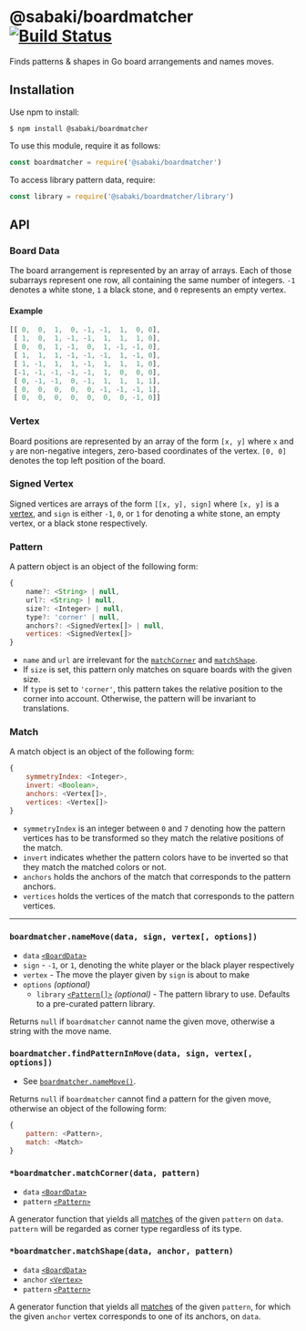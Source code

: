 # @sabaki/boardmatcher [![Build Status](https://travis-ci.org/SabakiHQ/boardmatcher.svg?branch=master)](https://travis-ci.org/SabakiHQ/boardmatcher)

Finds patterns & shapes in Go board arrangements and names moves.

## Installation

Use npm to install:

```
$ npm install @sabaki/boardmatcher
```

To use this module, require it as follows:

```js
const boardmatcher = require('@sabaki/boardmatcher')
```

To access library pattern data, require:

```js
const library = require('@sabaki/boardmatcher/library')
```

## API

### Board Data

The board arrangement is represented by an array of arrays. Each of those
subarrays represent one row, all containing the same number of integers. `-1`
denotes a white stone, `1` a black stone, and `0` represents an empty vertex.

#### Example

<!-- prettier-ignore -->
```js
[[ 0,  0,  1,  0, -1, -1,  1,  0, 0],
 [ 1,  0,  1, -1, -1,  1,  1,  1, 0],
 [ 0,  0,  1, -1,  0,  1, -1, -1, 0],
 [ 1,  1,  1, -1, -1, -1,  1, -1, 0],
 [ 1, -1,  1,  1, -1,  1,  1,  1, 0],
 [-1, -1, -1, -1, -1,  1,  0,  0, 0],
 [ 0, -1, -1,  0, -1,  1,  1,  1, 1],
 [ 0,  0,  0,  0,  0, -1, -1, -1, 1],
 [ 0,  0,  0,  0,  0,  0,  0, -1, 0]]
 ```

### Vertex

Board positions are represented by an array of the form `[x, y]` where `x` and
`y` are non-negative integers, zero-based coordinates of the vertex. `[0, 0]`
denotes the top left position of the board.

### Signed Vertex

Signed vertices are arrays of the form `[[x, y], sign]` where `[x, y]` is a
[vertex](#vertex), and `sign` is either `-1`, `0`, or `1` for denoting a white
stone, an empty vertex, or a black stone respectively.

### Pattern

A pattern object is an object of the following form:

```js
{
    name?: <String> | null,
    url?: <String> | null,
    size?: <Integer> | null,
    type?: 'corner' | null,
    anchors?: <SignedVertex[]> | null,
    vertices: <SignedVertex[]>
}
```

- `name` and `url` are irrelevant for the
  [`matchCorner`](#boardmatchermatchcornerdata-pattern) and
  [`matchShape`](#boardmatchermatchshapedata-anchor-pattern).
- If `size` is set, this pattern only matches on square boards with the given
  size.
- If `type` is set to `'corner'`, this pattern takes the relative position to
  the corner into account. Otherwise, the pattern will be invariant to
  translations.

### Match

A match object is an object of the following form:

```js
{
    symmetryIndex: <Integer>,
    invert: <Boolean>,
    anchors: <Vertex[]>,
    vertices: <Vertex[]>
}
```

- `symmetryIndex` is an integer between `0` and `7` denoting how the pattern
  vertices has to be transformed so they match the relative positions of the
  match.
- `invert` indicates whether the pattern colors have to be inverted so that they
  match the matched colors or not.
- `anchors` holds the anchors of the match that corresponds to the pattern
  anchors.
- `vertices` holds the vertices of the match that corresponds to the pattern
  vertices.

---

### `boardmatcher.nameMove(data, sign, vertex[, options])`

- `data` [`<BoardData>`](#board-data)
- `sign` - `-1`, or `1`, denoting the white player or the black player
  respectively
- `vertex` - The move the player given by `sign` is about to make
- `options` _(optional)_
  - `library` [`<Pattern[]>`](#pattern) _(optional)_ - The pattern library to
    use. Defaults to a pre-curated pattern library.

Returns `null` if `boardmatcher` cannot name the given move, otherwise a string
with the move name.

### `boardmatcher.findPatternInMove(data, sign, vertex[, options])`

- See
  [`boardmatcher.nameMove()`](#boardmatchernamemovedata-sign-vertex-options).

Returns `null` if `boardmatcher` cannot find a pattern for the given move,
otherwise an object of the following form:

```js
{
    pattern: <Pattern>,
    match: <Match>
}
```

### `*boardmatcher.matchCorner(data, pattern)`

- `data` [`<BoardData>`](#board-data)
- `pattern` [`<Pattern>`](#pattern)

A generator function that yields all [matches](#match) of the given `pattern` on
`data`. `pattern` will be regarded as corner type regardless of its type.

### `*boardmatcher.matchShape(data, anchor, pattern)`

- `data` [`<BoardData>`](#board-data)
- `anchor` [`<Vertex>`](#vertex)
- `pattern` [`<Pattern>`](#pattern)

A generator function that yields all [matches](#match) of the given `pattern`,
for which the given `anchor` vertex corresponds to one of its anchors, on
`data`.
